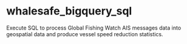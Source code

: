 # whalesafe_bigquery_sql
Execute SQL to process Global Fishing Watch AIS messages data into geospatial data and produce vessel speed reduction statistics.
